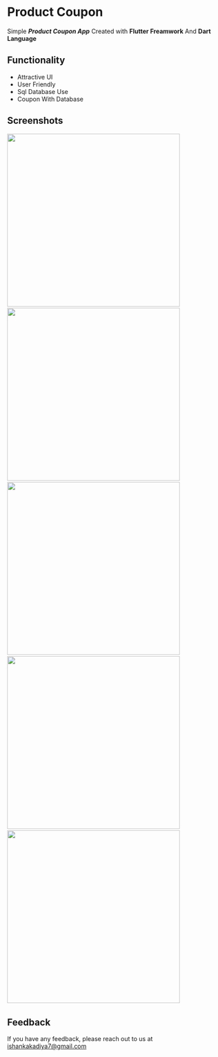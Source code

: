 # Product Coupon

Simple ***Product Coupon App*** Created with **Flutter Freamwork** And **Dart Language**

## Functionality

- Attractive UI
- User Friendly 
- Sql Database Use
- Coupon With Database

## Screenshots 

<img src="https://user-images.githubusercontent.com/113764228/211731569-29b26e2f-bcd2-429d-bfa3-5060840b41b2.gif" width="400"> &nbsp; 
<img src="https://user-images.githubusercontent.com/113764228/211731573-1f6ec443-0e94-4d63-81f9-9ae58a465fc5.jpg" width="400"> &nbsp; 
<img src="https://user-images.githubusercontent.com/113764228/211731555-5c317e33-6033-4745-ab44-7befac4a38d7.jpg" width="400"> &nbsp; 
<img src="https://user-images.githubusercontent.com/113764228/211731564-c00afa28-620f-4ba5-a774-97669806df8d.jpg" width="400"> &nbsp; 
<img src="https://user-images.githubusercontent.com/113764228/211731567-8a9e6d95-1119-4733-9d8b-e9ae2304f50c.jpg" width="400"> &nbsp; 





## Feedback

If you have any feedback, please reach out to us at ishankakadiya7@gmail.com

